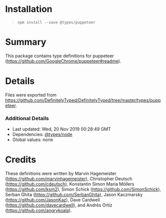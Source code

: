 # Installation
> `npm install --save @types/puppeteer`

# Summary
This package contains type definitions for puppeteer (https://github.com/GoogleChrome/puppeteer#readme).

# Details
Files were exported from https://github.com/DefinitelyTyped/DefinitelyTyped/tree/master/types/puppeteer.

### Additional Details
 * Last updated: Wed, 20 Nov 2019 00:28:49 GMT
 * Dependencies: [@types/node](https://npmjs.com/package/@types/node)
 * Global values: none

# Credits
These definitions were written by Marvin Hagemeister (https://github.com/marvinhagemeister), Christopher Deutsch (https://github.com/cdeutsch), Konstantin Simon Maria Möllers (https://github.com/ksm2), Simon Schick (https://github.com/SimonSchick), Serban Ghita (https://github.com/SerbanGhita), Jason Kaczmarsky (https://github.com/JasonKaz), Dave Cardwell (https://github.com/davecardwell), and Andrés Ortiz (https://github.com/angrykoala).
